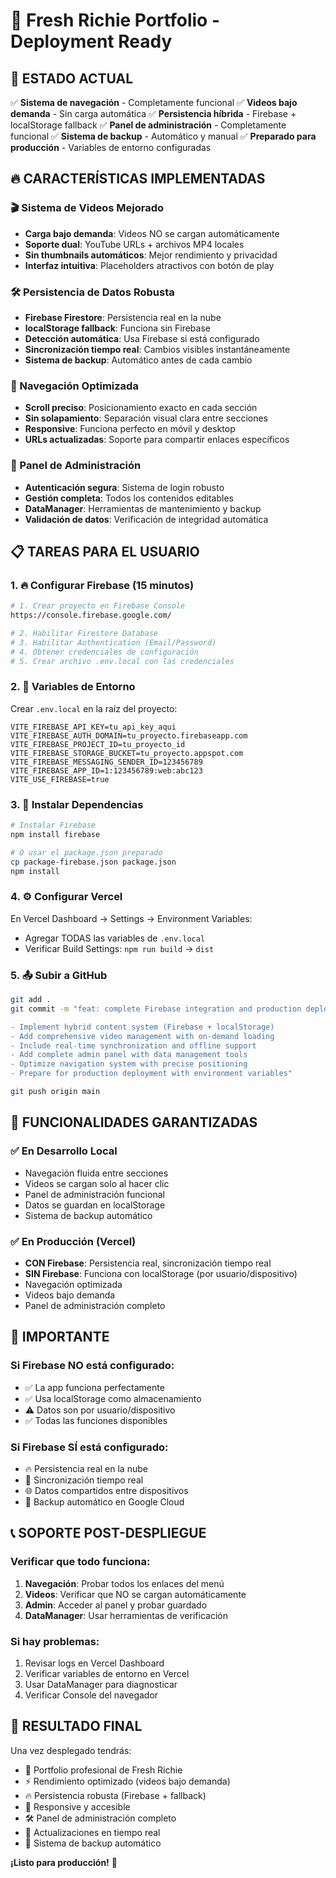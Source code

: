 # 🚀 Fresh Richie Portfolio - Deployment Ready

## 🎯 ESTADO ACTUAL

✅ **Sistema de navegación** - Completamente funcional
✅ **Videos bajo demanda** - Sin carga automática 
✅ **Persistencia híbrida** - Firebase + localStorage fallback
✅ **Panel de administración** - Completamente funcional
✅ **Sistema de backup** - Automático y manual
✅ **Preparado para producción** - Variables de entorno configuradas

## 🔥 CARACTERÍSTICAS IMPLEMENTADAS

### 🎬 Sistema de Videos Mejorado
- **Carga bajo demanda**: Videos NO se cargan automáticamente
- **Soporte dual**: YouTube URLs + archivos MP4 locales
- **Sin thumbnails automáticos**: Mejor rendimiento y privacidad
- **Interfaz intuitiva**: Placeholders atractivos con botón de play

### 🛠️ Persistencia de Datos Robusta
- **Firebase Firestore**: Persistencia real en la nube
- **localStorage fallback**: Funciona sin Firebase
- **Detección automática**: Usa Firebase si está configurado
- **Sincronización tiempo real**: Cambios visibles instantáneamente
- **Sistema de backup**: Automático antes de cada cambio

### 🧭 Navegación Optimizada
- **Scroll preciso**: Posicionamiento exacto en cada sección
- **Sin solapamiento**: Separación visual clara entre secciones
- **Responsive**: Funciona perfecto en móvil y desktop
- **URLs actualizadas**: Soporte para compartir enlaces específicos

### 🔐 Panel de Administración
- **Autenticación segura**: Sistema de login robusto
- **Gestión completa**: Todos los contenidos editables
- **DataManager**: Herramientas de mantenimiento y backup
- **Validación de datos**: Verificación de integridad automática

## 📋 TAREAS PARA EL USUARIO

### 1. 🔥 Configurar Firebase (15 minutos)

```bash
# 1. Crear proyecto en Firebase Console
https://console.firebase.google.com/

# 2. Habilitar Firestore Database
# 3. Habilitar Authentication (Email/Password)
# 4. Obtener credenciales de configuración
# 5. Crear archivo .env.local con las credenciales
```

### 2. 📝 Variables de Entorno

Crear `.env.local` en la raíz del proyecto:

```env
VITE_FIREBASE_API_KEY=tu_api_key_aqui
VITE_FIREBASE_AUTH_DOMAIN=tu_proyecto.firebaseapp.com
VITE_FIREBASE_PROJECT_ID=tu_proyecto_id
VITE_FIREBASE_STORAGE_BUCKET=tu_proyecto.appspot.com
VITE_FIREBASE_MESSAGING_SENDER_ID=123456789
VITE_FIREBASE_APP_ID=1:123456789:web:abc123
VITE_USE_FIREBASE=true
```

### 3. 🔧 Instalar Dependencias

```bash
# Instalar Firebase
npm install firebase

# O usar el package.json preparado
cp package-firebase.json package.json
npm install
```

### 4. ⚙️ Configurar Vercel

En Vercel Dashboard → Settings → Environment Variables:
- Agregar TODAS las variables de `.env.local`
- Verificar Build Settings: `npm run build` → `dist`

### 5. 📤 Subir a GitHub

```bash
git add .
git commit -m "feat: complete Firebase integration and production deployment

- Implement hybrid content system (Firebase + localStorage)
- Add comprehensive video management with on-demand loading  
- Include real-time synchronization and offline support
- Add complete admin panel with data management tools
- Optimize navigation system with precise positioning
- Prepare for production deployment with environment variables"

git push origin main
```

## 🎯 FUNCIONALIDADES GARANTIZADAS

### ✅ En Desarrollo Local
- Navegación fluida entre secciones
- Videos se cargan solo al hacer clic
- Panel de administración funcional
- Datos se guardan en localStorage
- Sistema de backup automático

### ✅ En Producción (Vercel)
- **CON Firebase**: Persistencia real, sincronización tiempo real
- **SIN Firebase**: Funciona con localStorage (por usuario/dispositivo)
- Navegación optimizada
- Videos bajo demanda
- Panel de administración completo

## 🚨 IMPORTANTE

### Si Firebase NO está configurado:
- ✅ La app funciona perfectamente
- ✅ Usa localStorage como almacenamiento
- ⚠️ Datos son por usuario/dispositivo
- ✅ Todas las funciones disponibles

### Si Firebase SÍ está configurado:
- 🔥 Persistencia real en la nube
- 🔄 Sincronización tiempo real
- 🌐 Datos compartidos entre dispositivos
- 💾 Backup automático en Google Cloud

## 📞 SOPORTE POST-DESPLIEGUE

### Verificar que todo funciona:
1. **Navegación**: Probar todos los enlaces del menú
2. **Videos**: Verificar que NO se cargan automáticamente
3. **Admin**: Acceder al panel y probar guardado
4. **DataManager**: Usar herramientas de verificación

### Si hay problemas:
1. Revisar logs en Vercel Dashboard
2. Verificar variables de entorno en Vercel
3. Usar DataManager para diagnosticar
4. Verificar Console del navegador

## 🎉 RESULTADO FINAL

Una vez desplegado tendrás:
- 🎵 Portfolio profesional de Fresh Richie
- ⚡ Rendimiento optimizado (videos bajo demanda)
- 🔥 Persistencia robusta (Firebase + fallback)
- 📱 Responsive y accesible
- 🛠️ Panel de administración completo
- 🔄 Actualizaciones en tiempo real
- 💾 Sistema de backup automático

**¡Listo para producción!** 🚀